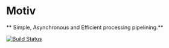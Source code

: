# Motiv
** Simple, Asynchronous and Efficient processing pipelining.**

[![Build Status](https://travis-ci.com/SaadTalaat/motiv.svg?branch=master)](https://travis-ci.com/SaadTalaat/motiv)

